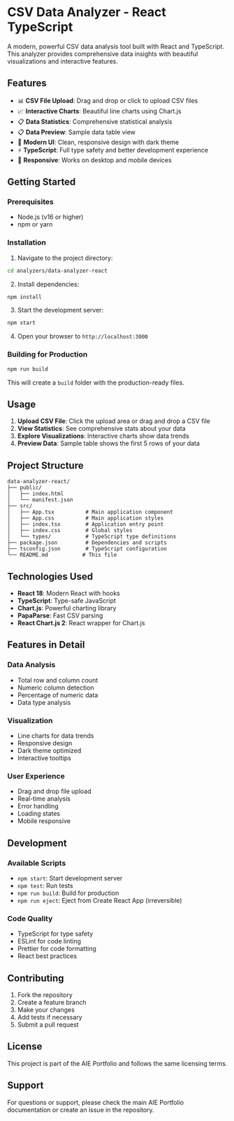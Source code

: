 # CSV Data Analyzer - React TypeScript

A modern, powerful CSV data analysis tool built with React and TypeScript. This analyzer provides comprehensive data insights with beautiful visualizations and interactive features.

## Features

- 📊 **CSV File Upload**: Drag and drop or click to upload CSV files
- 📈 **Interactive Charts**: Beautiful line charts using Chart.js
- 📋 **Data Statistics**: Comprehensive statistical analysis
- 📋 **Data Preview**: Sample data table view
- 🎨 **Modern UI**: Clean, responsive design with dark theme
- ⚡ **TypeScript**: Full type safety and better development experience
- 📱 **Responsive**: Works on desktop and mobile devices

## Getting Started

### Prerequisites

- Node.js (v16 or higher)
- npm or yarn

### Installation

1. Navigate to the project directory:
```bash
cd analyzers/data-analyzer-react
```

2. Install dependencies:
```bash
npm install
```

3. Start the development server:
```bash
npm start
```

4. Open your browser to `http://localhost:3000`

### Building for Production

```bash
npm run build
```

This will create a `build` folder with the production-ready files.

## Usage

1. **Upload CSV File**: Click the upload area or drag and drop a CSV file
2. **View Statistics**: See comprehensive stats about your data
3. **Explore Visualizations**: Interactive charts show data trends
4. **Preview Data**: Sample table shows the first 5 rows of your data

## Project Structure

```
data-analyzer-react/
├── public/
│   ├── index.html
│   └── manifest.json
├── src/
│   ├── App.tsx          # Main application component
│   ├── App.css          # Main application styles
│   ├── index.tsx        # Application entry point
│   ├── index.css        # Global styles
│   └── types/           # TypeScript type definitions
├── package.json         # Dependencies and scripts
├── tsconfig.json        # TypeScript configuration
└── README.md           # This file
```

## Technologies Used

- **React 18**: Modern React with hooks
- **TypeScript**: Type-safe JavaScript
- **Chart.js**: Powerful charting library
- **PapaParse**: Fast CSV parsing
- **React Chart.js 2**: React wrapper for Chart.js

## Features in Detail

### Data Analysis
- Total row and column count
- Numeric column detection
- Percentage of numeric data
- Data type analysis

### Visualization
- Line charts for data trends
- Responsive design
- Dark theme optimized
- Interactive tooltips

### User Experience
- Drag and drop file upload
- Real-time analysis
- Error handling
- Loading states
- Mobile responsive

## Development

### Available Scripts

- `npm start`: Start development server
- `npm test`: Run tests
- `npm run build`: Build for production
- `npm run eject`: Eject from Create React App (irreversible)

### Code Quality

- TypeScript for type safety
- ESLint for code linting
- Prettier for code formatting
- React best practices

## Contributing

1. Fork the repository
2. Create a feature branch
3. Make your changes
4. Add tests if necessary
5. Submit a pull request

## License

This project is part of the AIE Portfolio and follows the same licensing terms.

## Support

For questions or support, please check the main AIE Portfolio documentation or create an issue in the repository.

